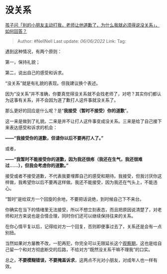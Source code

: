 # 没关系
[孩子问「别的小朋友主动打我，老师让他道歉了，为什么我就必须得说没关系」，如何回答？](https://www.zhihu.com/question/534678898/answer/2513934366)

> Author: #NellNell 
> Last update: *06/06/2022* 
> Link:
> Tag: 
  
遇到这种情况，有两个原则：

第一，保持礼貌；

第二，说出自己的感受和诉求。

“没关系”就是有礼貌的表现。但我建议换个表述。

因为“没关系”并不准确，你要真觉得没关系就不会找老师了，对吧？其实你们都认为这事有关系，并不会因为道了歉打人这件事就没关系了。

那么更好的回应是什么呢？是“**我接受（暂时不接受）你的道歉**”。

这一来是做到了礼貌。二来是并不让打人这件事变成没关系。三来是给了自己接下来表达感受和诉求的机会：

**——“我接受你的道歉，但请你以后不要再打人了。”**

或者，

**——“我暂时不能接受你的道歉，因为我还很疼（我还在生气，我还很难过……），但我会考虑你的道歉。”**

接受或者不接受道歉，不代表我要埋葬自己的感受和期待。我接受，但我讨厌你这样做，我希望你以后不要再这样做。我还不能接受，因为我还在气头上，不能违心。

“暂时”是给双方一个回旋的余地，不要把话说绝，到时候自己下不来台。

你确实在当下的情绪里无法接受，所以不想立刻表态，而且把原因说清楚了，对老师和对方来说也是合情合理，同时你们还可以继续保持往来的关系。

在你心情平复以后，记得给对方一个回复，否则即便事过去了，关系还是会有一点别扭。

当然如果对方屡教不改，一犯再犯，你完全可以无限延长这个[观察期](https://www.zhihu.com/search?q=%E8%A7%82%E5%AF%9F%E6%9C%9F&search_source=Entity&hybrid_search_source=Entity&hybrid_search_extra=%7B%22sourceType%22%3A%22answer%22%2C%22sourceId%22%3A2513934366%7D)，这也是给自己留一个和对方彻底断交的后路，不给对方“既然没关系干嘛不理我”的口实。

总之，**不要模糊错误，不要掩盖诉求**，这两点不光对小朋友，对成年人也一样有效。